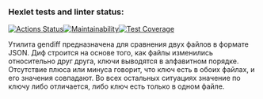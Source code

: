 ### Hexlet tests and linter status:
[![Actions Status](https://github.com/E1iza/frontend-project-46/actions/workflows/hexlet-check.yml/badge.svg)](https://github.com/E1iza/frontend-project-46/actions)[![Maintainability](https://api.codeclimate.com/v1/badges/4fe259e856c173384cac/maintainability)](https://codeclimate.com/github/E1iza/frontend-project-46/maintainability)[![Test Coverage](https://api.codeclimate.com/v1/badges/4fe259e856c173384cac/test_coverage)](https://codeclimate.com/github/E1iza/frontend-project-46/test_coverage)

Утилита gendiff предназначена для сравнения двух файлов в формате JSON.
Диф строится на основе того, как файлы изменились относительно друг друга, ключи выводятся в алфавитном порядке.
Отсутствие плюса или минуса говорит, что ключ есть в обоих файлах, и его значения совпадают.
Во всех остальных ситуациях значение по ключу либо отличается, либо ключ есть только в одном файле.